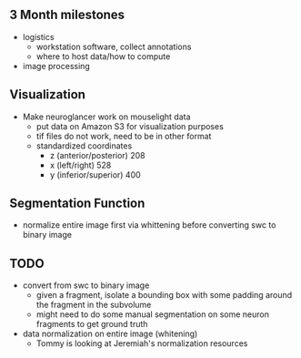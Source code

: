   ## 3 Month milestones

* logistics
  * workstation software, collect annotations
  * where to host data/how to compute
* image processing

## Visualization

* Make neuroglancer work on mouselight data
  * put data on Amazon S3 for visualization purposes
  * tif files do not work, need to be in other format
  * standardized coordinates
    * z (anterior/posterior) 208
    * x (left/right) 528
    * y (inferior/superior) 400

## Segmentation Function

* normalize entire image first via whittening before converting swc to binary image

## TODO

* convert from swc to binary image
  * given a fragment, isolate a bounding box with some padding around the fragment in the subvolume
  * might need to do some manual segmentation on some neuron fragments to get ground truth
* data normalization on entire image (whitening)
  * Tommy is looking at Jeremiah's normalization resources